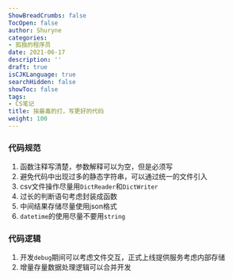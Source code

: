 ```yaml
---
ShowBreadCrumbs: false
TocOpen: false
author: Shuryne
categories:
- 孤独的程序员
date: 2021-06-17
description: ''
draft: true
isCJKLanguage: true
searchHidden: false
showToc: false
tags:
- CS笔记
title: 挨最毒的打，写更好的代码
weight: 100
---
```


### 代码规范

1. 函数注释写清楚，参数解释可以为空，但是必须写
1. 避免代码中出现过多的静态字符串，可以通过统一的文件引入
1. csv文件操作尽量用``DictReader``和``DictWriter``
1. 过长的判断语句考虑封装成函数
1. 中间结果存储尽量使用json格式
1. ``datetime``的使用尽量不要用`string`



### 代码逻辑

1. 开发``debug``期间可以考虑文件交互，正式上线提供服务考虑内部存储
1. 增量存量数据处理逻辑可以合并开发